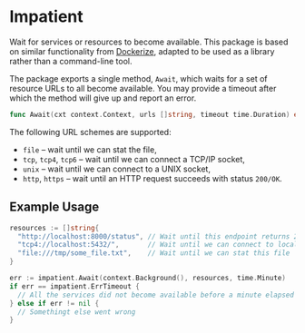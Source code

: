 # Impatient

Wait for services or resources to become available. This package is based on similar functionality from [Dockerize](https://github.com/jwilder/dockerize), adapted to be used as a library rather than a command-line tool.

The package exports a single method, `Await`, which waits for a set of resource URLs to all become available. You may provide a timeout after which the method will give up and report an error.

```go
func Await(cxt context.Context, urls []string, timeout time.Duration) error
```

The following URL schemes are supported:
* `file` – wait until we can stat the file,
* `tcp`, `tcp4`, `tcp6` – wait until we can connect a TCP/IP socket,
* `unix` – wait until we can connect to a UNIX socket,
* `http`, `https` – wait until an HTTP request succeeds with status `200/OK`.

## Example Usage

```go
resources := []string{
  "http://localhost:8000/status", // Wait until this endpoint returns 200/OK
  "tcp4://localhost:5432/",       // Wait until we can connect to localhost on port 5432
  "file:///tmp/some_file.txt",    // Wait until we can stat this file
}

err := impatient.Await(context.Background(), resources, time.Minute)
if err == impatient.ErrTimeout {
  // All the services did not become available before a minute elapsed
} else if err != nil {
  // Somethingt else went wrong
}
```
